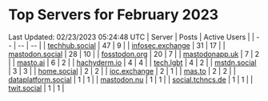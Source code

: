 # Top Servers for February 2023
Last Updated: 02/23/2023 05:24:48 UTC
| Server | Posts | Active Users |
| -- | -- | -- |
| [techhub.social](https://techhub.social/tags/PowerShell) | 47 | 9 |
| [infosec.exchange](https://infosec.exchange/tags/PowerShell) | 31 | 17 |
| [mastodon.social](https://mastodon.social/tags/PowerShell) | 28 | 10 |
| [fosstodon.org](https://fosstodon.org/tags/PowerShell) | 20 | 7 |
| [mastodonapp.uk](https://mastodonapp.uk/tags/PowerShell) | 7 | 2 |
| [masto.ai](https://masto.ai/tags/PowerShell) | 6 | 2 |
| [hachyderm.io](https://hachyderm.io/tags/PowerShell) | 4 | 4 |
| [tech.lgbt](https://tech.lgbt/tags/PowerShell) | 4 | 2 |
| [mstdn.social](https://mstdn.social/tags/PowerShell) | 3 | 3 |
| [home.social](https://home.social/tags/PowerShell) | 2 | 2 |
| [ioc.exchange](https://ioc.exchange/tags/PowerShell) | 2 | 1 |
| [mas.to](https://mas.to/tags/PowerShell) | 2 | 2 |
| [dataplatform.social](https://dataplatform.social/tags/PowerShell) | 1 | 1 |
| [mastodon.nu](https://mastodon.nu/tags/PowerShell) | 1 | 1 |
| [social.tchncs.de](https://social.tchncs.de/tags/PowerShell) | 1 | 1 |
| [twit.social](https://twit.social/tags/PowerShell) | 1 | 1 |
